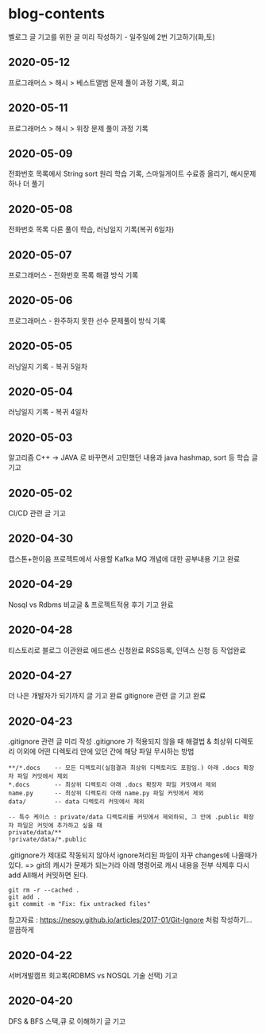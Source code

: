 # blog-contents
벨로그 글 기고를 위한 글 미리 작성하기 - 일주일에 2번 기고하기(화,토)

## 2020-05-12
프로그래머스 > 해시 > 베스트앨범 문제 풀이 과정 기록, 회고
## 2020-05-11
프로그래머스 > 해시 > 위장 문제 풀이 과정 기록
## 2020-05-09
전화번호 목록에서 String sort 원리 학습 기록, 스마일게이트 수료증 올리기, 해시문제 하나 더 풀기
## 2020-05-08
전화번호 목록 다른 풀이 학습, 러닝일지 기록(복귀 6일차)
## 2020-05-07
프로그래머스 - 전화번호 목록 해결 방식 기록
## 2020-05-06
프로그래머스 - 완주하지 못한 선수 문제풀이 방식 기록
## 2020-05-05
러닝일지 기록 - 복귀 5일차
## 2020-05-04
러닝일지 기록 - 복귀 4일차
## 2020-05-03
알고리즘 C++ -> JAVA 로 바꾸면서 고민했던 내용과 java hashmap, sort 등 학습 글 기고
## 2020-05-02
CI/CD 관련 글 기고
## 2020-04-30
캡스톤+한이음 프로젝트에서 사용할 Kafka MQ 개념에 대한 공부내용 기고 완료
## 2020-04-29
Nosql vs Rdbms 비교글 & 프로젝트적용 후기 기고 완료
## 2020-04-28
티스토리로 블로그 이관완료
에드센스 신청완료
RSS등록, 인덱스 신청 등 작업완료
## 2020-04-27
더 나은 개발자가 되기까지 글 기고 완료
gitignore 관련 글 기고 완료
## 2020-04-23
.gitignore 관련 글 미리 작성
.gitignore 가 적용되지 않을 때 해결법 & 최상위 디렉토리 이외에 어떤 디렉토리 안에 있던 간에 해당 파일 무시하는 방법
```
**/*.docs    -- 모든 디렉토리(실험결과 최상위 디렉토리도 포함임.) 아래 .docs 확장자 파일 커밋에서 제외
*.docs       -- 최상위 디렉토리 아래 .docs 확장자 파일 커밋에서 제외
name.py      -- 최상위 디렉토리 아래 name.py 파일 커밋에서 제외
data/        -- data 디렉토리 커밋에서 제외

-- 특수 케이스 : private/data 디렉토리를 커밋에서 제외하되, 그 안에 .public 확장자 파일은 커밋에 추가하고 싶을 때
private/data/**
!private/data/*.public

```
.gitignore가 제대로 작동되지 않아서 ignore처리된 파일이 자꾸 changes에 나올때가 있다.
=> git의 캐시가 문제가 되는거라 아래 명령어로 캐시 내용을 전부 삭제후 다시 add All해서 커밋하면 된다.
```
git rm -r --cached .
git add .
git commit -m "Fix: fix untracked files"
```
참고자료 : https://nesoy.github.io/articles/2017-01/Git-Ignore 처럼 작성하기... 깔끔하게
## 2020-04-22
서버개발캠프 회고록(RDBMS vs NOSQL 기술 선택) 기고

## 2020-04-20
DFS & BFS 스택,큐 로 이해하기 글 기고
